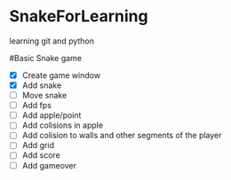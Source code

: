 # SnakeForLearning
learning git and python

#Basic Snake game

- [x] Create game window
- [x] Add snake
- [ ] Move snake
- [ ] Add fps
- [ ] Add apple/point
- [ ] Add colisions in apple
- [ ] Add colision to walls and other segments of the player
- [ ] Add grid
- [ ] Add score
- [ ] Add gameover
